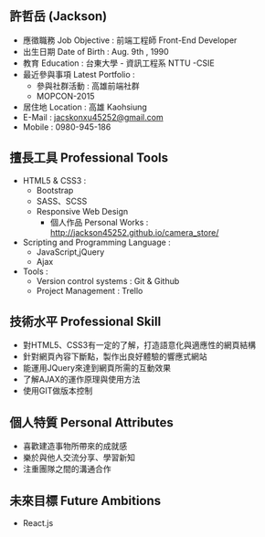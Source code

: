 ## 許哲岳 (Jackson)

* 應徵職務 Job Objective : 前端工程師 Front-End Developer
* 出生日期 Date of Birth : Aug. 9th , 1990
* 教育 Education : 台東大學 - 資訊工程系 NTTU -CSIE
* 最近參與事項 Latest Portfolio :
	* 參與社群活動 : 高雄前端社群
	* MOPCON-2015
* 居住地 Location : 高雄 Kaohsiung
* E-Mail : jacskonxu45252@gmail.com
* Mobile : 0980-945-186

## 擅長工具 Professional Tools
* HTML5 & CSS3 :
	* Bootstrap		
	* SASS、SCSS
	* Responsive Web Design
	 	* 個人作品 Personal Works : http://jackson45252.github.io/camera_store/
* Scripting and Programming Language :
	* JavaScript,jQuery
	* Ajax
* Tools :
  	* Version control systems : Git & Github
  	* Project Management : Trello
  	
## 技術水平 Professional Skill

* 對HTML5、CSS3有一定的了解，打造語意化與適應性的網頁結構
* 針對網頁內容下斷點，製作出良好體驗的響應式網站
* 能運用JQuery來達到網頁所需的互動效果
* 了解AJAX的運作原理與使用方法
* 使用GIT做版本控制

## 個人特質 Personal Attributes

* 喜歡建造事物所帶來的成就感
* 樂於與他人交流分享、學習新知
* 注重團隊之間的溝通合作

## 未來目標 Future Ambitions 

  * React.js

